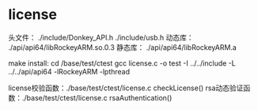 # license
头文件： ./include/Donkey_API.h ./include/usb.h
动态库： ./api/api64/libRockeyARM.so.0.3
静态库： ./api/api64/libRockeyARM.a

make install:
cd /base/test/ctest
gcc license.c -o test -I ../../include -L ../../api/api64 -lRockeyARM -lpthread

license校验函数：./base/test/ctest/license.c   checkLicense()
rsa动态验证函数：./base/test/ctest/license.c   rsaAuthentication()
